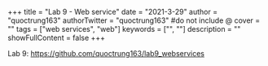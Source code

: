 +++
title = "Lab 9 - Web service"
date = "2021-3-29"
author = "quoctrung163"
authorTwitter = "quoctrung163" #do not include @
cover = ""
tags = ["web services", "web"]
keywords = ["", ""]
description = ""
showFullContent = false
+++

Lab 9: 
https://github.com/quoctrung163/lab9_webservices